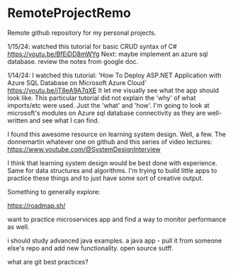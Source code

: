
# RemoteProjectRemo
Remote github repository for my personal projects.

1/15/24:
watched this tutorial for basic CRUD syntax of C#
https://youtu.be/BfEjDD8mWYg
Next: maybe implement an azure sql database. review the notes from google doc.

1/14/24:
I watched this tutorial: 'How To Deploy ASP.NET Application with Azure SQL Database on Microsoft Azure Cloud'
https://youtu.be/jT8eA9A7qXE
It let me visually see what the app should look like. This particular tutorial did not explain the 'why' of what imports/etc were used. Just the 'what' and 'how'. 
I'm going to look at microsoft's modules on Azure sql database connectivity as they are well-written and see what I can find.

I found this awesome resource on learning system design. Well, a few. The donnemartin whatever one on github and this series of video lectures: 
https://www.youtube.com/@SystemDesignInterview

I think that learning system design would be best done with experience. Same for data structures and algorithms. I'm trying to build little apps to practice these things and to just have some sort of creative output.

Something to generally explore: 

https://roadmap.sh/

want to practice microservices app and find a way to monitor performance as well.

i should study advanced java examples. a java app - pull it from someone else's repo and add new functionality. open source sutff.

what are git best practices?
